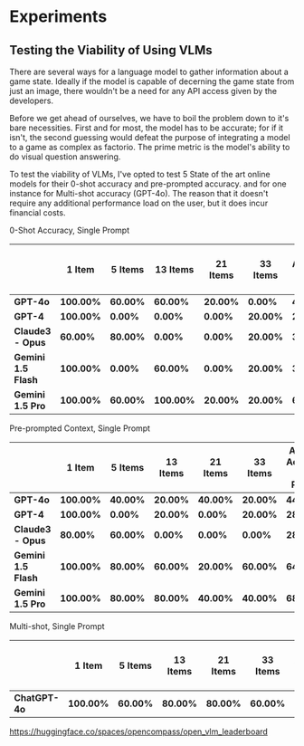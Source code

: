 # Experiments


## Testing the Viability of Using VLMs
There are several ways for a language model to gather information about a game state.
Ideally if the model is capable of decerning the game state from just an image, there wouldn't be a need for any API access given by the developers.

Before we get ahead of ourselves, we have to boil the problem down to it's bare necessities.
First and for most, the model has to be accurate; for if it isn't, the second guessing would defeat the purpose of integrating a model to a game as complex as factorio.
The prime metric is the model's ability to do visual question answering.

To test the viability of VLMs, I've opted to test 5 State of the art online models for their 0-shot accuracy and pre-prompted accuracy. and for one instance for Multi-shot accuracy (GPT-4o).
The reason that it doesn't require any additional performance load on the user, but it does incur financial costs.

0-Shot Accuracy, Single Prompt

|                       | 1 Item   | 5 Items  | 13 Items  | 21 Items  | 33 Items  | Average Accuracy by Prompt |
|-----------------------|----------|----------|-----------|-----------|-----------|----------------------------|
| **GPT-4o**            | **100.00%** | **60.00%** | **60.00%**  | **20.00%**  | **0.00%**   | **48.00%**                 |
| **GPT-4**             | **100.00%** | **0.00%**  | **0.00%**   | **0.00%**   | **20.00%**  | **24.00%**                 |
| **Claude3 - Opus**    | **60.00%**  | **80.00%** | **0.00%**   | **0.00%**   | **20.00%**  | **32.00%**                 |
| **Gemini 1.5 Flash**  | **100.00%** | **0.00%**  | **60.00%**  | **0.00%**   | **20.00%**  | **36.00%**                 |
| **Gemini 1.5 Pro**    | **100.00%** | **60.00%** | **100.00%** | **20.00%**  | **20.00%**  | **60.00%**                 |



Pre-prompted Context, Single Prompt

|                       | 1 Item   | 5 Items  | 13 Items  | 21 Items  | 33 Items  | Average Accuracy by Prompt |
|-----------------------|----------|----------|-----------|-----------|-----------|----------------------------|
| **GPT-4o**            | **100.00%** | **40.00%** | **20.00%**  | **40.00%**  | **20.00%**  | **44.00%**                 |
| **GPT-4**             | **100.00%** | **0.00%**  | **20.00%**  | **0.00%**   | **20.00%**  | **28.00%**                 |
| **Claude3 - Opus**    | **80.00%**  | **60.00%** | **0.00%**   | **0.00%**   | **0.00%**   | **28.00%**                 |
| **Gemini 1.5 Flash**  | **100.00%** | **80.00%** | **60.00%**  | **20.00%**  | **60.00%**  | **64.00%**                 |
| **Gemini 1.5 Pro**    | **100.00%** | **80.00%** | **80.00%**  | **40.00%**  | **40.00%**  | **68.00%**                 |



Multi-shot, Single Prompt

|                       | 1 Item   | 5 Items  | 13 Items  | 21 Items  | 33 Items  | Average Accuracy by Prompt |
|-----------------------|----------|----------|-----------|-----------|-----------|----------------------------|
| **ChatGPT-4o**        | **100.00%** | **60.00%** | **80.00%**  | **80.00%**  | **60.00%**  | **76.00%**                 |






https://huggingface.co/spaces/opencompass/open_vlm_leaderboard
<!-- ![alt text](assets/images/main.py__Factorio.drawio.png "Python Flowchart") -->